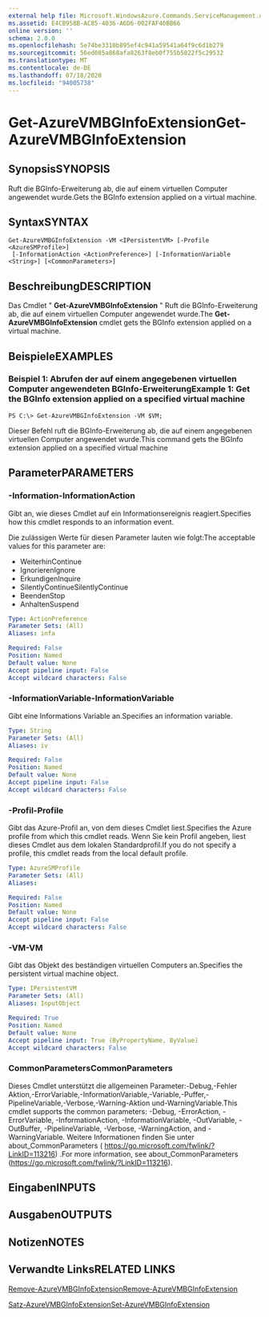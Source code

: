 ```yaml
---
external help file: Microsoft.WindowsAzure.Commands.ServiceManagement.dll-Help.xml
ms.assetid: E4CB958B-AC85-4036-A6D6-002FAF40BB66
online version: ''
schema: 2.0.0
ms.openlocfilehash: 5e74be3310b895ef4c941a59541a64f9c6d1b279
ms.sourcegitcommit: 56ed085a868afa8263f8eb0f755b5822f5c29532
ms.translationtype: MT
ms.contentlocale: de-DE
ms.lasthandoff: 07/18/2020
ms.locfileid: "94005738"
---
```

# <span data-ttu-id="02170-101">Get-AzureVMBGInfoExtension</span><span class="sxs-lookup"><span data-stu-id="02170-101">Get-AzureVMBGInfoExtension</span></span>

## <span data-ttu-id="02170-102">Synopsis</span><span class="sxs-lookup"><span data-stu-id="02170-102">SYNOPSIS</span></span>
<span data-ttu-id="02170-103">Ruft die BGInfo-Erweiterung ab, die auf einem virtuellen Computer angewendet wurde.</span><span class="sxs-lookup"><span data-stu-id="02170-103">Gets the BGInfo extension applied on a virtual machine.</span></span>

## <span data-ttu-id="02170-104">Syntax</span><span class="sxs-lookup"><span data-stu-id="02170-104">SYNTAX</span></span>

```
Get-AzureVMBGInfoExtension -VM <IPersistentVM> [-Profile <AzureSMProfile>]
 [-InformationAction <ActionPreference>] [-InformationVariable <String>] [<CommonParameters>]
```

## <span data-ttu-id="02170-105">Beschreibung</span><span class="sxs-lookup"><span data-stu-id="02170-105">DESCRIPTION</span></span>
<span data-ttu-id="02170-106">Das Cmdlet " **Get-AzureVMBGInfoExtension** " Ruft die BGInfo-Erweiterung ab, die auf einem virtuellen Computer angewendet wurde.</span><span class="sxs-lookup"><span data-stu-id="02170-106">The **Get-AzureVMBGInfoExtension** cmdlet gets the BGInfo extension applied on a virtual machine.</span></span>

## <span data-ttu-id="02170-107">Beispiele</span><span class="sxs-lookup"><span data-stu-id="02170-107">EXAMPLES</span></span>

### <span data-ttu-id="02170-108">Beispiel 1: Abrufen der auf einem angegebenen virtuellen Computer angewendeten BGInfo-Erweiterung</span><span class="sxs-lookup"><span data-stu-id="02170-108">Example 1: Get the BGInfo extension applied on a specified virtual machine</span></span>
```
PS C:\> Get-AzureVMBGInfoExtension -VM $VM;
```

<span data-ttu-id="02170-109">Dieser Befehl ruft die BGInfo-Erweiterung ab, die auf einem angegebenen virtuellen Computer angewendet wurde.</span><span class="sxs-lookup"><span data-stu-id="02170-109">This command gets the BGInfo extension applied on a specified virtual machine</span></span>

## <span data-ttu-id="02170-110">Parameter</span><span class="sxs-lookup"><span data-stu-id="02170-110">PARAMETERS</span></span>

### <span data-ttu-id="02170-111">-Information</span><span class="sxs-lookup"><span data-stu-id="02170-111">-InformationAction</span></span>
<span data-ttu-id="02170-112">Gibt an, wie dieses Cmdlet auf ein Informationsereignis reagiert.</span><span class="sxs-lookup"><span data-stu-id="02170-112">Specifies how this cmdlet responds to an information event.</span></span>

<span data-ttu-id="02170-113">Die zulässigen Werte für diesen Parameter lauten wie folgt:</span><span class="sxs-lookup"><span data-stu-id="02170-113">The acceptable values for this parameter are:</span></span>

- <span data-ttu-id="02170-114">Weiterhin</span><span class="sxs-lookup"><span data-stu-id="02170-114">Continue</span></span>
- <span data-ttu-id="02170-115">Ignorieren</span><span class="sxs-lookup"><span data-stu-id="02170-115">Ignore</span></span>
- <span data-ttu-id="02170-116">Erkundigen</span><span class="sxs-lookup"><span data-stu-id="02170-116">Inquire</span></span>
- <span data-ttu-id="02170-117">SilentlyContinue</span><span class="sxs-lookup"><span data-stu-id="02170-117">SilentlyContinue</span></span>
- <span data-ttu-id="02170-118">Beenden</span><span class="sxs-lookup"><span data-stu-id="02170-118">Stop</span></span>
- <span data-ttu-id="02170-119">Anhalten</span><span class="sxs-lookup"><span data-stu-id="02170-119">Suspend</span></span>

```yaml
Type: ActionPreference
Parameter Sets: (All)
Aliases: infa

Required: False
Position: Named
Default value: None
Accept pipeline input: False
Accept wildcard characters: False
```

### <span data-ttu-id="02170-120">-InformationVariable</span><span class="sxs-lookup"><span data-stu-id="02170-120">-InformationVariable</span></span>
<span data-ttu-id="02170-121">Gibt eine Informations Variable an.</span><span class="sxs-lookup"><span data-stu-id="02170-121">Specifies an information variable.</span></span>

```yaml
Type: String
Parameter Sets: (All)
Aliases: iv

Required: False
Position: Named
Default value: None
Accept pipeline input: False
Accept wildcard characters: False
```

### <span data-ttu-id="02170-122">-Profil</span><span class="sxs-lookup"><span data-stu-id="02170-122">-Profile</span></span>
<span data-ttu-id="02170-123">Gibt das Azure-Profil an, von dem dieses Cmdlet liest.</span><span class="sxs-lookup"><span data-stu-id="02170-123">Specifies the Azure profile from which this cmdlet reads.</span></span>
<span data-ttu-id="02170-124">Wenn Sie kein Profil angeben, liest dieses Cmdlet aus dem lokalen Standardprofil.</span><span class="sxs-lookup"><span data-stu-id="02170-124">If you do not specify a profile, this cmdlet reads from the local default profile.</span></span>

```yaml
Type: AzureSMProfile
Parameter Sets: (All)
Aliases: 

Required: False
Position: Named
Default value: None
Accept pipeline input: False
Accept wildcard characters: False
```

### <span data-ttu-id="02170-125">-VM</span><span class="sxs-lookup"><span data-stu-id="02170-125">-VM</span></span>
<span data-ttu-id="02170-126">Gibt das Objekt des beständigen virtuellen Computers an.</span><span class="sxs-lookup"><span data-stu-id="02170-126">Specifies the persistent virtual machine object.</span></span>

```yaml
Type: IPersistentVM
Parameter Sets: (All)
Aliases: InputObject

Required: True
Position: Named
Default value: None
Accept pipeline input: True (ByPropertyName, ByValue)
Accept wildcard characters: False
```

### <span data-ttu-id="02170-127">CommonParameters</span><span class="sxs-lookup"><span data-stu-id="02170-127">CommonParameters</span></span>
<span data-ttu-id="02170-128">Dieses Cmdlet unterstützt die allgemeinen Parameter:-Debug,-Fehler Aktion,-ErrorVariable,-InformationVariable,-Variable,-Puffer,-PipelineVariable,-Verbose,-Warning-Aktion und-WarningVariable.</span><span class="sxs-lookup"><span data-stu-id="02170-128">This cmdlet supports the common parameters: -Debug, -ErrorAction, -ErrorVariable, -InformationAction, -InformationVariable, -OutVariable, -OutBuffer, -PipelineVariable, -Verbose, -WarningAction, and -WarningVariable.</span></span> <span data-ttu-id="02170-129">Weitere Informationen finden Sie unter about_CommonParameters ( https://go.microsoft.com/fwlink/?LinkID=113216) .</span><span class="sxs-lookup"><span data-stu-id="02170-129">For more information, see about_CommonParameters (https://go.microsoft.com/fwlink/?LinkID=113216).</span></span>

## <span data-ttu-id="02170-130">Eingaben</span><span class="sxs-lookup"><span data-stu-id="02170-130">INPUTS</span></span>

## <span data-ttu-id="02170-131">Ausgaben</span><span class="sxs-lookup"><span data-stu-id="02170-131">OUTPUTS</span></span>

## <span data-ttu-id="02170-132">Notizen</span><span class="sxs-lookup"><span data-stu-id="02170-132">NOTES</span></span>

## <span data-ttu-id="02170-133">Verwandte Links</span><span class="sxs-lookup"><span data-stu-id="02170-133">RELATED LINKS</span></span>

[<span data-ttu-id="02170-134">Remove-AzureVMBGInfoExtension</span><span class="sxs-lookup"><span data-stu-id="02170-134">Remove-AzureVMBGInfoExtension</span></span>](./Remove-AzureVMBGInfoExtension.md)

[<span data-ttu-id="02170-135">Satz-AzureVMBGInfoExtension</span><span class="sxs-lookup"><span data-stu-id="02170-135">Set-AzureVMBGInfoExtension</span></span>](./Set-AzureVMBGInfoExtension.md)


